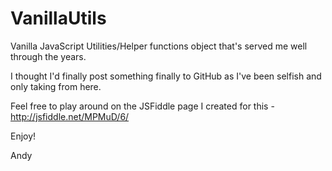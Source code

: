 VanillaUtils
============

Vanilla JavaScript Utilities/Helper functions object that's served me well through the years.

I thought I'd finally post something finally to GitHub as I've been selfish and only taking from here.

Feel free to play around on the JSFiddle page I created for this - http://jsfiddle.net/MPMuD/6/

Enjoy!

Andy
